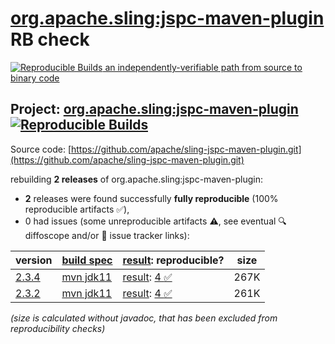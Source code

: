[org.apache.sling:jspc-maven-plugin](https://central.sonatype.com/artifact/org.apache.sling/jspc-maven-plugin/versions) RB check
=======

[![Reproducible Builds](https://reproducible-builds.org/images/logos/rb.svg) an independently-verifiable path from source to binary code](https://reproducible-builds.org/)

## Project: [org.apache.sling:jspc-maven-plugin](https://central.sonatype.com/artifact/org.apache.sling/jspc-maven-plugin/versions) [![Reproducible Builds](https://img.shields.io/endpoint?url=https://raw.githubusercontent.com/jvm-repo-rebuild/reproducible-central/master/content/org/apache/sling/jspc-maven-plugin/badge.json)](https://github.com/jvm-repo-rebuild/reproducible-central/blob/master/content/org/apache/sling/jspc-maven-plugin/README.md)

Source code: [https://github.com/apache/sling-jspc-maven-plugin.git](https://github.com/apache/sling-jspc-maven-plugin.git)

rebuilding **2 releases** of org.apache.sling:jspc-maven-plugin:
- **2** releases were found successfully **fully reproducible** (100% reproducible artifacts :white_check_mark:),
- 0 had issues (some unreproducible artifacts :warning:, see eventual :mag: diffoscope and/or :memo: issue tracker links):

| version | [build spec](/BUILDSPEC.md) | [result](https://reproducible-builds.org/docs/jvm/): reproducible? | size |
| -- | --------- | ------ | -- |
| [2.3.4](https://central.sonatype.com/artifact/org.apache.sling/jspc-maven-plugin/2.3.4/pom) | [mvn jdk11](jspc-maven-plugin-2.3.4.buildspec) | [result](jspc-maven-plugin-2.3.4.buildinfo): [4 :white_check_mark: ](jspc-maven-plugin-2.3.4.buildcompare) | 267K |
| [2.3.2](https://central.sonatype.com/artifact/org.apache.sling/jspc-maven-plugin/2.3.2/pom) | [mvn jdk11](jspc-maven-plugin-2.3.2.buildspec) | [result](jspc-maven-plugin-2.3.2.buildinfo): [4 :white_check_mark: ](jspc-maven-plugin-2.3.2.buildcompare) | 261K |

<i>(size is calculated without javadoc, that has been excluded from reproducibility checks)</i>
